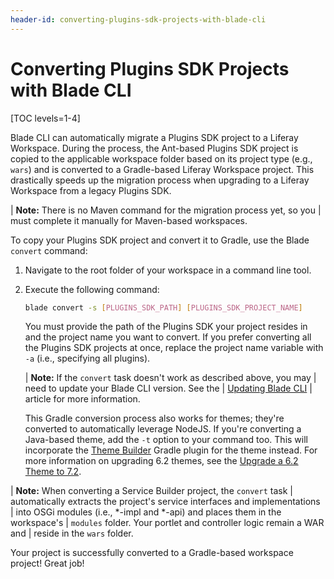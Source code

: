 ```yaml
---
header-id: converting-plugins-sdk-projects-with-blade-cli
---
```


# Converting Plugins SDK Projects with Blade CLI

[TOC levels=1-4]

Blade CLI can automatically migrate a Plugins SDK project to a Liferay
Workspace. During the process, the Ant-based Plugins SDK project is copied to
the applicable workspace folder based on its project type (e.g., `wars`) and is
converted to a Gradle-based Liferay Workspace project. This drastically speeds
up the migration process when upgrading to a Liferay Workspace from a legacy
Plugins SDK.

| **Note:** There is no Maven command for the migration process yet, so you
| must complete it manually for Maven-based workspaces.

To copy your Plugins SDK project and convert it to Gradle, use the Blade
`convert` command:

1.  Navigate to the root folder of your workspace in a command line tool.

2.  Execute the following command:

    ```bash
    blade convert -s [PLUGINS_SDK_PATH] [PLUGINS_SDK_PROJECT_NAME]
    ```

    You must provide the path of the Plugins SDK your project resides in and the
    project name you want to convert. If you prefer converting all the Plugins
    SDK projects at once, replace the project name variable with `-a` (i.e.,
    specifying all plugins).

    | **Note:** If the `convert` task doesn't work as described above, you may
    | need to update your Blade CLI version. See the
    | [Updating Blade CLI](/docs/7-2/reference/-/knowledge_base/r/updating-blade-cli)
    | article for more information.

    This Gradle conversion process also works for themes; they're converted to
    automatically leverage NodeJS. If you're converting a Java-based theme, add
    the `-t` option to your command too. This will incorporate the
    [Theme Builder](/docs/7-2/reference/-/knowledge_base/r/theme-builder-gradle-plugin)
    Gradle plugin for the theme instead. For more information on upgrading
    6.2 themes, see the
    [Upgrade a 6.2 Theme to 7.2](/docs/7-2/tutorials/-/knowledge_base/t/upgrading-6-2-themes-to-7-2).

| **Note:** When converting a Service Builder project, the `convert` task
| automatically extracts the project's service interfaces and implementations
| into OSGi modules (i.e., *-impl and *-api) and places them in the workspace's
| `modules` folder. Your portlet and controller logic remain a WAR and
| reside in the `wars` folder.

Your project is successfully converted to a Gradle-based workspace project!
Great job!
